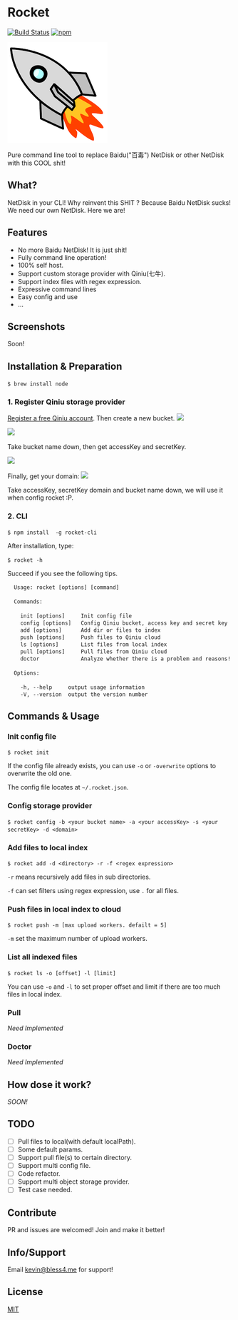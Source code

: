 Rocket
==================
[![Build Status](https://travis-ci.org/KevinOfNeu/rocket-cli.svg?branch=master)](https://travis-ci.org/KevinOfNeu/rocket-cli)
[![npm](https://img.shields.io/npm/l/express.svg)]()


![logo](./rocket.png)

Pure command line tool to replace Baidu("百毒") NetDisk or other NetDisk with this COOL shit!

## What?
NetDisk in your CLI! Why reinvent this SHIT ? Because Baidu NetDisk sucks!
We need our own NetDisk. Here we are!
## Features
- No more Baidu NetDisk! It is just shit!
- Fully command line operation!
- 100% self host.
- Support custom storage provider with Qiniu(七牛).
- Support index files with regex expression.
- Expressive command lines
- Easy config and use
- ...

## Screenshots
Soon!

## Installation & Preparation
`$ brew install node`

### 1. Register Qiniu storage provider
[Register a free Qiniu account](http://www.qiniu.com/). Then create a new bucket.
![](http://7xr586.com1.z0.glb.clouddn.com/images/mjqq2.jpg)

![](http://7xr586.com1.z0.glb.clouddn.com/images/r8afv.jpg)

Take bucket name down, then get accessKey and secretKey.

![](http://7xr586.com1.z0.glb.clouddn.com/images/7625i.jpg)

Finally, get your domain:
![](http://7xr586.com1.z0.glb.clouddn.com/images/uijo8.jpg)

Take accessKey, secretKey domain and bucket name down, we will use it when config rocket :P.

### 2. CLI

`$ npm install  -g rocket-cli`

After installation, type:

`$ rocket -h`

Succeed if you see the following tips.
```
  Usage: rocket [options] [command]

  Commands:

    init [options]     Init config file
    config [options]   Config Qiniu bucket, access key and secret key
    add [options]      Add dir or files to index
    push [options]     Push files to Qiniu cloud
    ls [options]       List files from local index
    pull [options]     Pull files from Qiniu cloud
    doctor             Analyze whether there is a problem and reasons!

  Options:

    -h, --help     output usage information
    -V, --version  output the version number
```

## Commands & Usage

### Init config file
`$ rocket init`

If the config file already exists, you can use `-o` or `-overwrite` options to overwrite the old one.

The config file locates at `~/.rocket.json`.

### Config storage provider
`$ rocket config -b <your bucket name> -a <your accessKey> -s <your secretKey> -d <domain>`

### Add files to local index
`$ rocket add -d <directory> -r -f <regex expression>`

`-r` means recursively add files in sub directories.

`-f` can set filters using regex expression, use `.` for all files.

### Push files in local index to cloud

`$ rocket push -m [max upload workers. defailt = 5]`

`-m` set the maximum number of upload workers.

### List all indexed files
`$ rocket ls -o [offset] -l [limit]`

You can use `-o` and `-l` to set proper offset and limit if there are too much files in local index.

### Pull
*Need Implemented*

### Doctor
*Need Implemented*

## How dose it work?
*SOON!*

## TODO
- [ ] Pull files to local(with default localPath).
- [ ] Some default params.
- [ ] Support pull file(s) to certain directory.
- [ ] Support multi config file.
- [ ] Code refactor.
- [ ] Support multi object storage provider.
- [ ] Test case needed.

## Contribute
PR and issues are welcomed! Join and make it better!

## Info/Support
Email kevin@bless4.me for support!

## License
[MIT](LICENSE)
